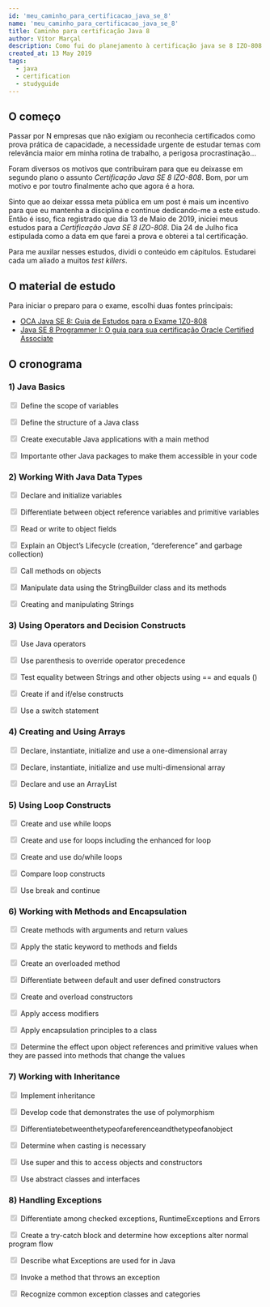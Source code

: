 ```yaml
---
id: 'meu_caminho_para_certificacao_java_se_8'
name: 'meu_caminho_para_certificacao_java_se_8'
title: Caminho para certificação Java 8
author: Vítor Marçal
description: Como fui do planejamento à certificação java se 8 IZO-808
created_at: 13 May 2019
tags:
  - java
  - certification
  - studyguide
---
```

## O começo

Passar por N empresas que não exigiam ou reconhecia certificados como prova prática de capacidade, a necessidade urgente de estudar temas com relevância maior em minha rotina de trabalho, a perigosa procrastinação...

Foram diversos os motivos que contribuiram para que eu deixasse em segundo plano o assunto *Certificação Java SE 8 IZO-808*.
Bom, por um motivo e por toutro finalmente acho que agora é a hora.

Sinto que ao deixar esssa meta pública em um post é mais um incentivo para que eu mantenha a disciplina e continue dedicando-me a este estudo.
Então é isso, fica registrado que dia 13 de Maio de 2019, iniciei meus estudos para a *Certificação Java SE 8 IZO-808*. 
Dia 24 de Julho fica estipulada como a data em que farei a prova e obterei a tal certificação.

Para me auxilar nesses estudos, dividi o conteúdo em cápitulos. Estudarei cada um aliado a muitos *test killers*.

## O material de estudo

Para iniciar o preparo para o exame, escolhi duas fontes principais:

  - <a href="https://www.amazon.com.br/gp/product/8582604769/ref=ppx_yo_dt_b_asin_title_o02_s00?ie=UTF8&psc=1" target="_blank" rel="noopener noreferrer">OCA Java SE 8: Guia de Estudos para o Exame 1Z0-808</a>
  - <a href="https://ler.amazon.com.br/kp/embed?asin=B019NGYH8W&preview=newtab&linkCode=kpe&ref_=cm_sw_r_kb_dp_lkaaDbD2ZHTTR" target="_blank" rel="noopener noreferrer">Java SE 8 Programmer I: O guia para sua certificação Oracle Certified Associate</a>

## O cronograma 

### 1) Java Basics

 <input type="checkbox" checked disabled> Define the scope of variables
 
 <input type="checkbox" checked disabled> Define the structure of a Java class
 
 <input type="checkbox" checked disabled> Create executable Java applications with a main method
 
 <input type="checkbox" checked disabled> Importante other Java packages to make them accessible in your code
 
### 2) Working With Java Data Types
 
 
 <input type="checkbox" checked disabled> Declare and initialize variables
 
 <input type="checkbox" checked disabled> Differentiate between object reference variables and primitive variables
 
 <input type="checkbox" checked disabled> Read or write to object fields
 
 <input type="checkbox" checked disabled> Explain an Object’s Lifecycle (creation, “dereference” and garbage  collection)
 
 <input type="checkbox" checked disabled> Call methods on objects
 
 <input type="checkbox" checked disabled> Manipulate data using the StringBuilder class and its methods
 
 <input type="checkbox" checked disabled> Creating and manipulating Strings
 
 
### 3) Using Operators and Decision Constructs
 
 
 <input type="checkbox" checked disabled> Use Java operators
 
 <input type="checkbox" checked disabled> Use parenthesis to override operator precedence
 
 <input type="checkbox" checked disabled> Test equality between Strings and other objects using == and equals ()
 
 <input type="checkbox" checked disabled> Create if and if/else constructs
 
 <input type="checkbox" checked disabled> Use a switch statement
 
 
### 4) Creating and Using Arrays
 
 
 <input type="checkbox" checked disabled> Declare, instantiate, initialize and use a one-dimensional array
 
 <input type="checkbox" checked disabled> Declare, instantiate, initialize and use multi-dimensional array
 
 <input type="checkbox" checked disabled> Declare and use an ArrayList
 
 
### 5) Using Loop Constructs
 
 
 <input type="checkbox" checked disabled> Create and use while loops
 
 <input type="checkbox" checked disabled> Create and use for loops including the enhanced for loop
 
 <input type="checkbox" checked disabled> Create and use do/while loops
 
 <input type="checkbox" checked disabled> Compare loop constructs
 
 <input type="checkbox" checked disabled> Use break and continue
 
 
### 6) Working with Methods and Encapsulation
 
 
 <input type="checkbox" checked disabled> Create methods with arguments and return values
 
 <input type="checkbox" checked disabled> Apply the static keyword to methods and fields
 
 <input type="checkbox" checked disabled> Create an overloaded method
 
 <input type="checkbox" checked disabled> Differentiate between default and user defined constructors
 
 <input type="checkbox" checked disabled> Create and overload constructors
 
 <input type="checkbox" checked disabled> Apply access modifiers
 
 <input type="checkbox" checked disabled> Apply encapsulation principles to a class
 
 <input type="checkbox" checked disabled> Determine the effect upon object references and primitive values  when they are passed into methods that change the values
 
 
### 7) Working with Inheritance
 
 
 <input type="checkbox" checked disabled> Implement inheritance
 
 <input type="checkbox" checked disabled> Develop code that demonstrates the use of polymorphism
 
 <input type="checkbox" checked disabled> Differentiatebetweenthetypeofareferenceandthetypeofanobject
 
 <input type="checkbox" checked disabled> Determine when casting is necessary
 
 <input type="checkbox" checked disabled> Use super and this to access objects and constructors
 
 <input type="checkbox" checked disabled> Use abstract classes and interfaces
 
 
### 8) Handling Exceptions
  
 <input type="checkbox" checked disabled> Differentiate among checked exceptions, RuntimeExceptions and  Errors
 
 <input type="checkbox" checked disabled> Create a try-catch block and determine how exceptions alter normal  program flow
 
 <input type="checkbox" checked disabled> Describe what Exceptions are used for in Java
 
 <input type="checkbox" checked disabled> Invoke a method that throws an exception
 
 <input type="checkbox" checked disabled> Recognize common exception classes and categories
